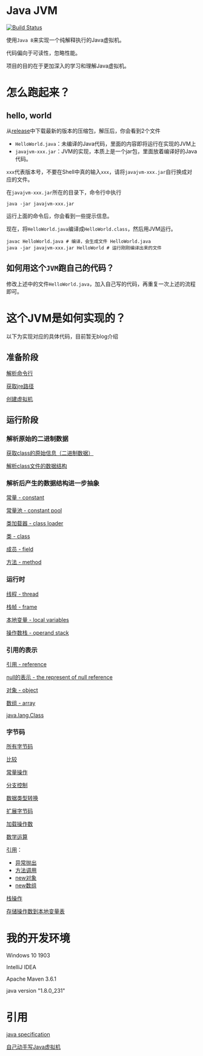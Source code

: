 # Java JVM

[![Build Status](https://travis-ci.com/Anilople/javajvm.svg?branch=master)](https://travis-ci.com/Anilople/javajvm)

使用`Java 8`来实现一个纯解释执行的Java虚拟机。

代码偏向于可读性，忽略性能。

项目的目的在于更加深入的学习和理解Java虚拟机。

# 怎么跑起来？

## hello, world

从[release](https://github.com/Anilople/javajvm/releases)中下载最新的版本的压缩包，解压后，你会看到2个文件

* `HelloWorld.java`：未编译的Java代码，里面的内容即将运行在实现的JVM上
* `javajvm-xxx.jar`：JVM的实现，本质上是一个jar包，里面放着编译好的Java代码。

`xxx`代表版本号，不要在Shell中真的输入`xxx`，请将`javajvm-xxx.jar`自行换成对应的文件。

在`javajvm-xxx.jar`所在的目录下，命令行中执行

```shell
java -jar javajvm-xxx.jar
```

运行上面的命令后，你会看到一些提示信息。

现在，将`HelloWorld.java`编译成`HelloWorld.class`，然后用JVM运行。

```shell
javac HelloWorld.java # 编译，会生成文件 HelloWorld.java
java -jar javajvm-xxx.jar HelloWorld # 运行刚刚编译出来的文件
```

## 如何用这个`JVM`跑自己的代码？

修改上述中的文件`HelloWorld.java`，加入自己写的代码，再重复一次上述的流程即可。

# 这个JVM是如何实现的？

以下为实现对应的具体代码，目前暂无blog介绍

## 准备阶段

[解析命令行](https://github.com/Anilople/javajvm/blob/master/src/main/java/com/github/anilople/javajvm/command/Command.java)

[获取jre路径](https://github.com/Anilople/javajvm/blob/master/src/main/java/com/github/anilople/javajvm/command/Options.java)

[创建虚拟机](https://github.com/Anilople/javajvm/blob/master/src/main/java/com/github/anilople/javajvm/JavaJvmApplication.java)

## 运行阶段

### 解析原始的二进制数据

[获取class的原始信息（二进制数据）](https://github.com/Anilople/javajvm/blob/master/src/main/java/com/github/anilople/javajvm/classpath/Classpath.java)

[解析class文件的数据结构](https://github.com/Anilople/javajvm/blob/master/src/main/java/com/github/anilople/javajvm/classfile/ClassFile.java)

### 解析后产生的数据结构进一步抽象

[常量 - constant](https://github.com/Anilople/javajvm/blob/master/src/main/java/com/github/anilople/javajvm/heap/constant)

[常量池 - constant pool](https://github.com/Anilople/javajvm/blob/master/src/main/java/com/github/anilople/javajvm/heap/JvmConstantPool.java)

[类加载器 - class loader](https://github.com/Anilople/javajvm/blob/master/src/main/java/com/github/anilople/javajvm/heap/JvmClassLoader.java)

[类 - class](https://github.com/Anilople/javajvm/blob/master/src/main/java/com/github/anilople/javajvm/heap/JvmClass.java)

[成员 - field](https://github.com/Anilople/javajvm/blob/master/src/main/java/com/github/anilople/javajvm/heap/JvmField.java)

[方法 - method](https://github.com/Anilople/javajvm/blob/master/src/main/java/com/github/anilople/javajvm/heap/JvmMethod.java)

### 运行时

[线程 - thread](https://github.com/Anilople/javajvm/blob/master/src/main/java/com/github/anilople/javajvm/runtimedataarea/JvmThread.java)

[栈帧 - frame](https://github.com/Anilople/javajvm/blob/master/src/main/java/com/github/anilople/javajvm/runtimedataarea/Frame.java)

[本地变量 - local variables](https://github.com/Anilople/javajvm/blob/master/src/main/java/com/github/anilople/javajvm/runtimedataarea/LocalVariables.java)

[操作数栈 - operand stack](https://github.com/Anilople/javajvm/blob/master/src/main/java/com/github/anilople/javajvm/runtimedataarea/OperandStacks.java)

### 引用的表示

[引用 - reference](https://github.com/Anilople/javajvm/blob/master/src/main/java/com/github/anilople/javajvm/runtimedataarea/Reference.java)

[null的表示 - the represent of null reference](https://github.com/Anilople/javajvm/blob/master/src/main/java/com/github/anilople/javajvm/runtimedataarea/reference/NullReference.java)

[对象 - object](https://github.com/Anilople/javajvm/blob/master/src/main/java/com/github/anilople/javajvm/runtimedataarea/reference/ObjectReference.java)

[数组 -  array](https://github.com/Anilople/javajvm/blob/master/src/main/java/com/github/anilople/javajvm/runtimedataarea/reference/ArrayReference.java)

[java.lang.Class](https://github.com/Anilople/javajvm/blob/master/src/main/java/com/github/anilople/javajvm/runtimedataarea/reference/ClassObjectReference.java)

### 字节码

[所有字节码](https://github.com/Anilople/javajvm/blob/master/src/main/java/com/github/anilople/javajvm/instructions)

[比较](https://github.com/Anilople/javajvm/blob/master/src/main/java/com/github/anilople/javajvm/instructions/comparisons)

[常量操作](https://github.com/Anilople/javajvm/blob/master/src/main/java/com/github/anilople/javajvm/instructions/constants)

[分支控制](https://github.com/Anilople/javajvm/blob/master/src/main/java/com/github/anilople/javajvm/instructions/control)

[数据类型转换](https://github.com/Anilople/javajvm/blob/master/src/main/java/com/github/anilople/javajvm/instructions/conversions)

[扩展字节码](https://github.com/Anilople/javajvm/blob/master/src/main/java/com/github/anilople/javajvm/instructions/extended)

[加载操作数](https://github.com/Anilople/javajvm/blob/master/src/main/java/com/github/anilople/javajvm/instructions/loads)

[数学运算](https://github.com/Anilople/javajvm/blob/master/src/main/java/com/github/anilople/javajvm/instructions/math)

[引用](https://github.com/Anilople/javajvm/blob/master/src/main/java/com/github/anilople/javajvm/instructions/references)：

* [异常抛出](https://github.com/Anilople/javajvm/blob/master/src/main/java/com/github/anilople/javajvm/instructions/references/ATHROW.java)
* [方法调用](https://github.com/Anilople/javajvm/blob/master/src/main/java/com/github/anilople/javajvm/instructions/references/INVOKEVIRTUAL.java)
* [new对象](https://github.com/Anilople/javajvm/blob/master/src/main/java/com/github/anilople/javajvm/instructions/references/NEW.java)
* [new数组](https://github.com/Anilople/javajvm/blob/master/src/main/java/com/github/anilople/javajvm/instructions/references/NEWARRAY.java)

[栈操作](https://github.com/Anilople/javajvm/blob/master/src/main/java/com/github/anilople/javajvm/instructions/stack)

[存储操作数到本地变量表](https://github.com/Anilople/javajvm/blob/master/src/main/java/com/github/anilople/javajvm/instructions/stores)

# 我的开发环境

Windows 10 1903

IntelliJ IDEA

Apache Maven 3.6.1

java version "1.8.0_231"

# 引用

[java specification](https://docs.oracle.com/javase/specs/)

[自己动手写Java虚拟机](https://book.douban.com/subject/26802084/)


